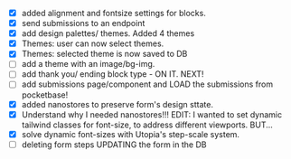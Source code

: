 - [x] added alignment and fontsize settings for blocks.
- [x] send submissions to an endpoint
- [x] add design palettes/ themes. Added 4 themes
- [x] Themes: user can now select themes.
- [x] Themes: selected theme is now saved to DB
- [ ] add a theme with an image/bg-img.
- [ ] add thank you/ ending block type  - ON IT. NEXT!
- [ ] add submissions page/component and LOAD the submissions from pocketbase!
- [x] added nanostores to preserve form's design sttate.
- [x] Understand why I needed nanostores!!! EDIT: I wanted to set dynamic tailwind classes for font-size, to address different viewports. BUT...
- [x] solve dynamic font-sizes with Utopia's step-scale system.
- [ ] deleting form steps UPDATING the form in the DB